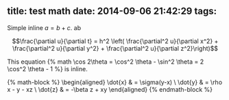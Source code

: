 title: test math
date: 2014-09-06 21:42:29
tags:
---
Simple inline $a = b + c$. ab

$$\frac{\partial u}{\partial t}
= h^2 \left( \frac{\partial^2 u}{\partial x^2} +
\frac{\partial^2 u}{\partial y^2} +
\frac{\partial^2 u}{\partial z^2}\right)$$

This equation {% math \cos 2\theta = \cos^2 \theta - \sin^2 \theta =  2 \cos^2 \theta - 1 %} is inline.

{% math-block %}
\begin{aligned}
\dot{x} & = \sigma(y-x) \\
\dot{y} & = \rho x - y - xz \\
\dot{z} & = -\beta z + xy
\end{aligned}
{% endmath-block %}